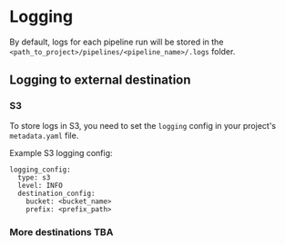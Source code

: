 # Logging

By default, logs for each pipeline run will be stored in the `<path_to_project>/pipelines/<pipeline_name>/.logs` folder. 

## Logging to external destination

### S3

To store logs in S3, you need to set the `logging` config in your project's `metadata.yaml` file.

Example S3 logging config:
```
logging_config:
  type: s3
  level: INFO
  destination_config:
    bucket: <bucket_name>
    prefix: <prefix_path>
```

### More destinations TBA